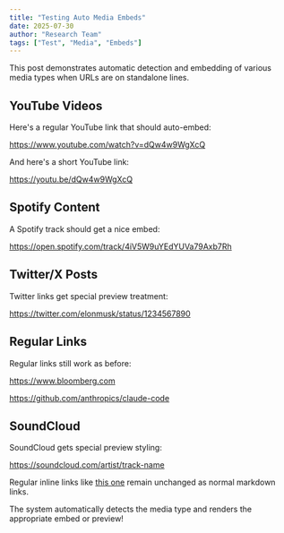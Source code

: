 ```yaml
---
title: "Testing Auto Media Embeds"
date: 2025-07-30
author: "Research Team"
tags: ["Test", "Media", "Embeds"]
---
```


This post demonstrates automatic detection and embedding of various media types when URLs are on standalone lines.

## YouTube Videos

Here's a regular YouTube link that should auto-embed:

https://www.youtube.com/watch?v=dQw4w9WgXcQ

And here's a short YouTube link:

https://youtu.be/dQw4w9WgXcQ

## Spotify Content

A Spotify track should get a nice embed:

https://open.spotify.com/track/4iV5W9uYEdYUVa79Axb7Rh

## Twitter/X Posts

Twitter links get special preview treatment:

https://twitter.com/elonmusk/status/1234567890

## Regular Links

Regular links still work as before:

https://www.bloomberg.com

https://github.com/anthropics/claude-code

## SoundCloud

SoundCloud gets special preview styling:

https://soundcloud.com/artist/track-name

Regular inline links like [this one](https://example.com) remain unchanged as normal markdown links.

The system automatically detects the media type and renders the appropriate embed or preview!